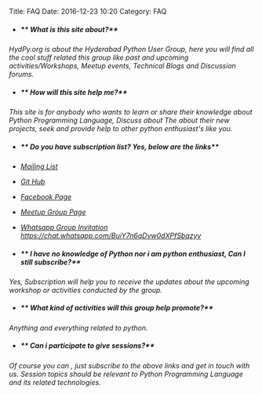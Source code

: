 Title: FAQ
Date: 2016-12-23 10:20
Category: FAQ

- ##### ** What is this site about?**
_HydPy.org is about the Hyderabad Python User Group, here you will find all the cool stuff related this group like past and upcoming activities/Workshops, Meetup events, Technical Blogs and Discussion forums._

- ##### ** How will this site help me?**
_This site is for anybody who wants to learn or share their knowledge about Python Programming Language, Discuss about The about their new projects, seek and provide help to other python enthusiast's like you._

- ##### ** Do you have subscription list? Yes, below are the links**

 - _[Mailing List](https://mail.python.org/mm3/mailman3/lists/hydpy.python.org/)_

 - _[Git Hub ](https://github.com/HydPy/)_

 - _[Facebook Page](https://www.facebook.com/hydpy)_

 - _[Meetup Group Page](http://www.meetup.com/Hyderabad-Python-Meetup-Group/)_

 - _[Whatsapp Group Invitation](https://chat.whatsapp.com/BuiY7n6qDvw0dXPfSbqzyv)  https://chat.whatsapp.com/BuiY7n6qDvw0dXPfSbqzyv_

- ##### ** I have no knowledge of Python nor i am python enthusiast, Can I still subscribe?**
_Yes, Subscription will help you to receive the updates about the upcoming workshop or activities conducted by the group._

- ##### ** What kind of activities will this group help promote?**
_Anything and everything related to python._

- ##### ** Can i participate to give sessions?**
_Of course you can , just subscribe to the above links and get in touch with us. Session topics should be relevant to Python Programming Language and its related technologies._



